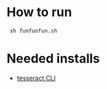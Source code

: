 # How to run
` sh funfunfun.sh`

# Needed installs
* [tesseract CLI](https://techviewleo.com/how-to-install-tesseract-ocr-on-ubuntu/)